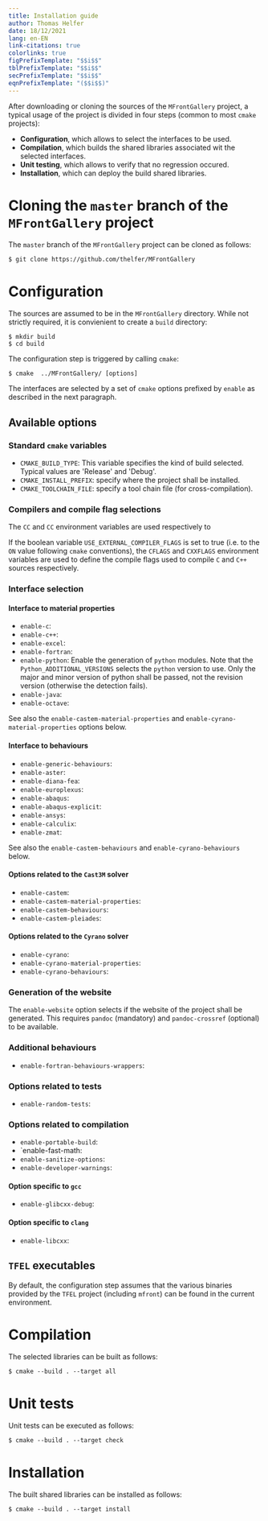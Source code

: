 ```yaml
---
title: Installation guide
author: Thomas Helfer
date: 18/12/2021
lang: en-EN
link-citations: true
colorlinks: true
figPrefixTemplate: "$$i$$"
tblPrefixTemplate: "$$i$$"
secPrefixTemplate: "$$i$$"
eqnPrefixTemplate: "($$i$$)"
---
```


After downloading or cloning the sources of the `MFrontGallery` project,
a typical usage of the project is divided in four steps (common to most
`cmake` projects):

- **Configuration**, which allows to select the interfaces to be used.
- **Compilation**, which builds the shared libraries associated wit the
  selected interfaces.
- **Unit testing**, which allows to verify that no regression occured.
- **Installation**, which can deploy the build shared libraries.

# Cloning the `master` branch of the `MFrontGallery` project

The `master` branch of the `MFrontGallery` project can be cloned as
follows:
 
~~~~{.bash}
$ git clone https://github.com/thelfer/MFrontGallery
~~~~

# Configuration

The sources are assumed to be in the `MFrontGallery` directory. While
not strictly required, it is convienient to create a `build` directory:

~~~~{.bash}
$ mkdir build
$ cd build
~~~~

The configuration step is triggered by calling `cmake`:

~~~~{.bash}
$ cmake  ../MFrontGallery/ [options]
~~~~

The interfaces are selected by a set of `cmake` options prefixed by
`enable` as described in the next paragraph.

## Available options

### Standard `cmake` variables

- `CMAKE_BUILD_TYPE`: This variable specifies the kind of build
  selected. Typical values are 'Release' and 'Debug'.
- `CMAKE_INSTALL_PREFIX`: specify where the project shall be installed.
- `CMAKE_TOOLCHAIN_FILE`: specify a tool chain file (for
  cross-compilation).

### Compilers and compile flag selections

The `CC` and `CC` environment variables are used respectively to 

If the boolean variable `USE_EXTERNAL_COMPILER_FLAGS` is set to true
(i.e. to the `ON` value following `cmake` conventions), the `CFLAGS` and
`CXXFLAGS` environment variables are used to define the compile flags
used to compile `C` and `C++` sources respectively.

### Interface selection

#### Interface to material properties

- `enable-c`:
- `enable-c++`:
- `enable-excel`:
- `enable-fortran`:
- `enable-python`: Enable the generation of `python` modules. Note that
  the `Python_ADDITIONAL_VERSIONS` selects the `python` version to use.
  Only the major and minor version of python shall be passed, not the
  revision version (otherwise the detection fails).
- `enable-java`:
- `enable-octave`:

See also the `enable-castem-material-properties` and
`enable-cyrano-material-properties` options below.

#### Interface to behaviours

- `enable-generic-behaviours`:
- `enable-aster`:
- `enable-diana-fea`:
- `enable-europlexus`:
- `enable-abaqus`:
- `enable-abaqus-explicit`:
- `enable-ansys`:
- `enable-calculix`:
- `enable-zmat`:

See also the `enable-castem-behaviours` and `enable-cyrano-behaviours`
below.

#### Options related to the `Cast3M` solver

- `enable-castem`:
- `enable-castem-material-properties`:
- `enable-castem-behaviours`:
- `enable-castem-pleiades`:

#### Options related to the `Cyrano` solver

- `enable-cyrano`:
- `enable-cyrano-material-properties`:
- `enable-cyrano-behaviours`:

### Generation of the website

The `enable-website` option selects if the website of the project shall
be generated. This requires `pandoc` (mandatory) and `pandoc-crossref`
(optional) to be available.

### Additional behaviours

- `enable-fortran-behaviours-wrappers`:

### Options related to tests

- `enable-random-tests`:

### Options related to compilation

- `enable-portable-build`:
- `enable-fast-math:
- `enable-sanitize-options`:
- `enable-developer-warnings`:

#### Option specific to `gcc`

- `enable-glibcxx-debug`:

#### Option specific to `clang`

- `enable-libcxx`:

## `TFEL` executables

By default, the configuration step assumes that the various binaries
provided by the `TFEL` project (including `mfront`) can be found in
the current environment.

# Compilation

The selected libraries can be built as follows:

~~~~{.bash}
$ cmake --build . --target all
~~~~

# Unit tests

Unit tests can be executed as follows:

~~~~{.bash}
$ cmake --build . --target check
~~~~

# Installation

The built shared libraries can be installed as follows:

~~~~{.bash}
$ cmake --build . --target install
~~~~
